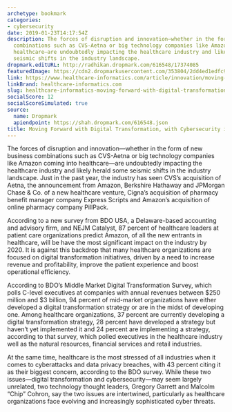 ```yaml
---
archetype: bookmark
categories:
- cybersecurity
date: 2019-01-23T14:17:54Z
description: The forces of disruption and innovation—whether in the form of new business
  combinations such as CVS-Aetna or big technology companies like Amazon coming into
  healthcare—are undoubtedly impacting the healthcare industry and likely herald some
  seismic shifts in the industry landscape.
dropmark.editURL: http://radhikan.dropmark.com/616548/17374085
featuredImage: https://cdn2.dropmarkusercontent.com/353804/2dd4ed1edfc94fbf9131a05449734dbcfbdcc0da8b097ceabbf0e1668127abed/thumbnail/DigitalHealthstethoscope.jpg?Expires=1557429813&Signature=a8vBpYFQ70RXmoIMZQDb1Uovh5LKF9IOzBBI~4sS2RLe-ut6BCsQR8-backAEeDwXE~kY-S2Qe8a8Z0UQ8CrcKnQkO-jQxlcMczj~GRW5-oCWAU~5lISHg4~5YqUFfjFiKQhcyxBE1X3GmDNV~qwcMrd112oeCYjdhQxTT~lDai0GwTOqNKw1dqqRl5WUmOv8XpEEdVG-~FjpqZ~-~H5puyt1n8yLXHiry12ih3tnY1TI6DBcoJc~DlqvqnqcJ793CrF7o3jF8iprsNHQ6ro1d5FdEXyd-IJtNSUHvQyrfZNzHhFdaNGoIwqEd64JbcJ91Dn7eluLxr6QYVY5HqdqQ__&Key-Pair-Id=APKAITQYWVEN757ZA4KQ
link: https://www.healthcare-informatics.com/article/innovation/moving-forward-digital-transformation-cybersecurity-mind-two-thought-leaders
linkBrand: healthcare-informatics.com
slug: healthcare-informatics-moving-forward-with-digital-transformation-with-cybersecurity-in-mind
socialScore: 12
socialScoreSimulated: true
source:
  name: Dropmark
  apiendpoint: https://shah.dropmark.com/616548.json
title: Moving Forward with Digital Transformation, with Cybersecurity in Mind
---
```

The forces of disruption and innovation—whether in the form of new business combinations such as CVS-Aetna or big technology companies like Amazon coming into healthcare—are undoubtedly impacting the healthcare industry and likely herald some seismic shifts in the industry landscape. Just in the past year, the industry has seen CVS’s acquisition of Aetna, the announcement from Amazon, Berkshire Hathaway and JPMorgan Chase & Co. of a new healthcare venture, Cigna’s acquisition of pharmacy benefit manager company Express Scripts and Amazon’s acquisition of online pharmacy company PillPack.

According to a new survey from BDO USA, a Delaware-based accounting and advisory firm, and NEJM Catalyst, 87 percent of healthcare leaders at patient care organizations predict Amazon, of all the new entrants in healthcare, will be have the most significant impact on the industry by 2020. It is against this backdrop that many healthcare organizations are focused on digital transformation initiatives, driven by a need to increase revenue and profitability, improve the patient experience and boost operational efficiency.

According to BDO’s Middle Market Digital Transformation Survey, which polls C-level executives at companies with annual revenues between $250 million and $3 billion, 94 percent of mid-market organizations have either developed a digital transformation strategy or are in the midst of developing one. Among healthcare organizations, 37 percent are currently developing a digital transformation strategy, 28 percent have developed a strategy but haven’t yet implemented it and 24 percent are implementing a strategy, according to that survey, which polled executives in the healthcare industry well as the natural resources, financial services and retail industries.

At the same time, healthcare is the most stressed of all industries when it comes to cyberattacks and data privacy breaches, with 43 percent citing it as their biggest concern, according to the BDO survey. While these two issues—digital transformation and cybersecurity—may seem largely unrelated, two technology thought leaders, Gregory Garrett and Malcolm “Chip” Cohron, say the two issues are intertwined, particularly as healthcare organizations face evolving and increasingly sophisticated cyber threats.